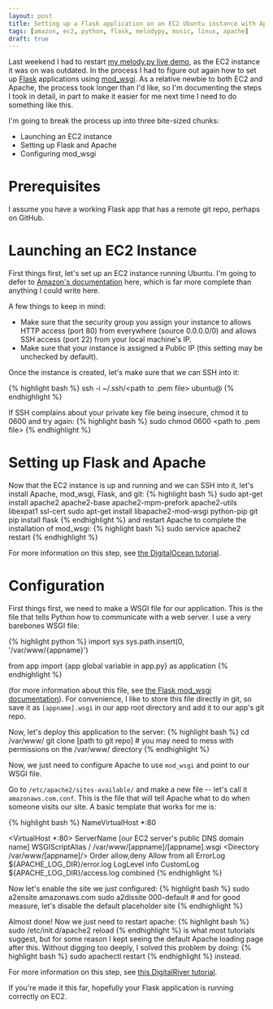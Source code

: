 ```yaml
---
layout: post
title: Setting up a Flask application on an EC2 Ubuntu instance with Apache + mod_wsgi
tags: [amazon, ec2, python, flask, melodypy, music, linux, apache]
draft: true
---
```


Last weekend I had to restart [my melody.py live demo](http://melodypy.com), as the EC2 instance it was on was outdated. In the process I had to figure out again how to set up [Flask](http://flask.pocoo.org/) applications using [mod_wsgi](http://en.wikipedia.org/wiki/Mod_wsgi). As a relative newbie to both EC2 and Apache, the process took longer than I'd like, so I'm documenting the steps I took in detail, in part to make it easier for me next time I need to do something like this.

I'm going to break the process up into three bite-sized chunks:

- Launching an EC2 instance
- Setting up Flask and Apache
- Configuring mod_wsgi

Prerequisites
=======
I assume you have a working Flask app that has a remote git repo, perhaps on GitHub.

Launching an EC2 Instance
=======

First things first, let's set up an EC2 instance running Ubuntu. I'm going to defer to [Amazon's documentation](http://docs.aws.amazon.com/AWSEC2/latest/UserGuide/ec2-launch-instance_linux.html) here, which is far more complete than anything I could write here.

A few things to keep in mind:

- Make sure that the security group you assign your instance to allows HTTP access (port 80) from everywhere (source 0.0.0.0/0) and allows SSH access (port 22) from your local machine's IP.
- Make sure that your instance is assigned a Public IP (this setting may be unchecked by default).

Once the instance is created, let's make sure that we can SSH into it:

{% highlight bash %}
ssh -i ~/.ssh/<path to .pem file> ubuntu@<public DNS address>
{% endhighlight %}

If SSH complains about your private key file being insecure, chmod it to 0600 and try again:
{% highlight bash %}
sudo chmod 0600 <path to .pem file>
{% endhighlight %}

Setting up Flask and Apache
======

Now that the EC2 instance is up and running and we can SSH into it, let's install Apache, mod_wsgi, Flask, and git:
{% highlight bash %}
sudo apt-get install apache2 apache2-base apache2-mpm-prefork apache2-utils libexpat1 ssl-cert
sudo apt-get install libapache2-mod-wsgi python-pip git
pip install flask
{% endhighlight %}
and restart Apache to complete the installation of mod_wsgi:
{% highlight bash %}
sudo service apache2 restart
{% endhighlight %}

For more information on this step, see [the DigitalOcean tutorial](https://www.digitalocean.com/community/tutorials/installing-mod_wsgi-on-ubuntu-12-04).


Configuration
==========
First things first, we need to make a WSGI file for our application. This is the file that tells Python how to communicate with a web server. I use a very barebones WSGI file:

{% highlight python %}
import sys
sys.path.insert(0, '/var/www/{appname}')

from app import {app global variable in app.py} as application
{% endhighlight %}

(for more information about this file, see [the Flask mod_wsgi documentation](http://flask.pocoo.org/docs/0.10/deploying/mod_wsgi/)). For convenience, I like to store this file directly in git, so save it as `[appname].wsgi` in our app root directory and add it to our app's git repo.

Now, let's deploy this application to the server:
{% highlight bash %}
cd /var/www/
git clone [path to git repo] # you may need to mess with permissions on the /var/www/ directory
{% endhighlight %}

Now, we just need to configure Apache to use `mod_wsgi` and point to our WSGI file.

Go to `/etc/apache2/sites-available/` and make a new file -- let's call it `amazonaws.com.conf`. This is the file that will tell Apache what to do when someone visits our site. A basic template that works for me is:

{% highlight bash %}
NameVirtualHost *:80

<VirtualHost *:80>
        ServerName [our EC2 server's public DNS domain name]
        WSGIScriptAlias / /var/www/[appname]/[appname].wsgi
        <Directory /var/www/[appname]/>
                Order allow,deny
                Allow from all
        </Directory>
        ErrorLog ${APACHE_LOG_DIR}/error.log
        LogLevel info
        CustomLog ${APACHE_LOG_DIR}/access.log combined
</VirtualHost>
{% endhighlight %}

Now let's enable the site we just configured:
{% highlight bash %}
sudo a2ensite amazonaws.com
sudo a2dissite 000-default  # and for good measure, let's disable the default placeholder site
{% endhighlight %}

Almost done! Now we just need to restart apache:
{% highlight bash %}
sudo /etc/init.d/apache2 reload
{% endhighlight %}
is what most tutorials suggest, but for some reason I kept seeing the default Apache loading page after this.
Without digging too deeply, I solved this problem by doing:
{% highlight bash %}
sudo apachectl restart
{% endhighlight %}
instead.

For more information on this step, see [this DigitalRiver tutorial](https://www.digitalocean.com/community/tutorials/using-mod_wsgi-to-serve-applications-on-ubuntu-12-04).

If you're made it this far, hopefully your Flask application is running correctly on EC2.

